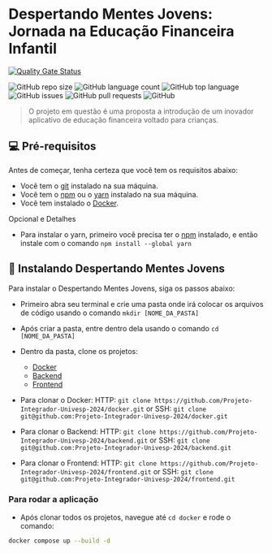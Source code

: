 # Despertando Mentes Jovens: Jornada na Educação Financeira Infantil

[![Quality Gate Status](https://sonarcloud.io/api/project_badges/measure?project=Projeto-Integrador-Univesp-2024_docker&metric=alert_status)](https://sonarcloud.io/summary/new_code?id=Projeto-Integrador-Univesp-2024_docker)

![GitHub repo size](https://img.shields.io/github/repo-size/Projeto-Integrador-Univesp-2024/docker?style=for-the-badge)
![GitHub language count](https://img.shields.io/github/languages/count/Projeto-Integrador-Univesp-2024/docker?style=for-the-badge)
![GitHub top language](https://img.shields.io/github/languages/top/Projeto-Integrador-Univesp-2024/docker?style=for-the-badge)
![GitHub issues](https://img.shields.io/github/issues/Projeto-Integrador-Univesp-2024/docker?style=for-the-badge)
![GitHub pull requests](https://img.shields.io/github/issues-pr/Projeto-Integrador-Univesp-2024/docker?style=for-the-badge)
![GitHub](https://img.shields.io/github/license/Projeto-Integrador-Univesp-2024/docker?style=for-the-badge)

> O projeto em questão é uma proposta a introdução de um inovador aplicativo de educação financeira voltado para crianças.

## 💻 Pré-requisitos

Antes de começar, tenha certeza que você tem os requisitos abaixo:

- Você tem o [git](https://git-scm.com) instalado na sua máquina.
- Você tem o [npm](https://www.npmjs.com) ou o [yarn](https://yarnpkg.com) instalado na sua máquina.
- Você tem instalado o [Docker](https://www.docker.com).

Opcional e Detalhes

- Para instalar o yarn, primeiro você precisa ter o [npm](https://www.npmjs.com) instalado, e então instale com o comando `npm install --global yarn`

## 🚀 Instalando Despertando Mentes Jovens

Para instalar o Despertando Mentes Jovens, siga os passos abaixo:

- Primeiro abra seu terminal e crie uma pasta onde irá colocar os arquivos de código usando o comando `mkdir [NOME_DA_PASTA]`

- Após criar a pasta, entre dentro dela usando o comando `cd [NOME_DA_PASTA]`

- Dentro da pasta, clone os projetos:
  - [Docker](https://github.com/Projeto-Integrador-Univesp-2024/docker)
  - [Backend](https://github.com/Projeto-Integrador-Univesp-2024/backend)
  - [Frontend](https://github.com/Projeto-Integrador-Univesp-2024/frontend)

- Para clonar o Docker:
 HTTP: `git clone https://github.com/Projeto-Integrador-Univesp-2024/docker.git`
 or
 SSH: `git clone git@github.com:Projeto-Integrador-Univesp-2024/docker.git`

- Para clonar o Backend:
 HTTP: `git clone https://github.com/Projeto-Integrador-Univesp-2024/backend.git`
 or
 SSH: `git clone git@github.com:Projeto-Integrador-Univesp-2024/backend.git`

- Para clonar o Frontend:
 HTTP: `git clone https://github.com/Projeto-Integrador-Univesp-2024/frontend.git`
 or
 SSH: `git clone git@github.com:Projeto-Integrador-Univesp-2024/frontend.git`

### Para rodar a aplicação

- Após clonar todos os projetos, navegue até `cd docker` e rode o comando:
```bash
docker compose up --build -d
```